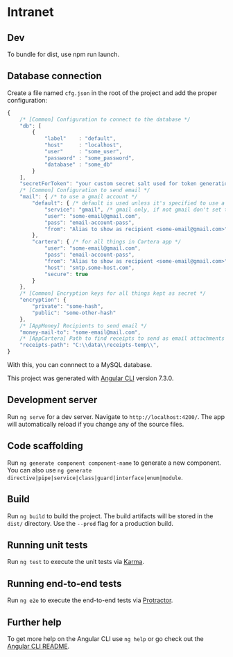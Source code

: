 # Intranet

## Dev

To bundle for dist, use npm run launch.

## Database connection

Create a file named `cfg.json` in the root of the project and add the proper configuration:

```javascript
{
    /* [Common] Configuration to connect to the database */
    "db": [
        {
            "label"    : "default",
            "host"     : "localhost",
            "user"     : "some_user",
            "password" : "some_password",
            "database" : "some_db"
        }
    ],
    "secretForToken": "your custom secret salt used for token generation",
    /* [Common] Configuration to send email */
    "mail": { /* to use a gmail account */
        "default": { /* default is used unless it's specified to use a different one */
            "service": "gmail", /* gmail only, if not gmail don't set the property */
            "user": "some-email@gmail.com",
            "pass": "email-account-pass",
            "from": "Alias to show as recipient <some-email@gmail.com>"
        },
        "cartera": { /* for all things in Cartera app */
            "user": "some-email@gmail.com",
            "pass": "email-account-pass",
            "from": "Alias to show as recipient <some-email@gmail.com>",
            "host": "smtp.some-host.com",
            "secure": true
        }
    },
    /* [Common] Encryption keys for all things kept as secret */
    "encryption": {
        "private": "some-hash",
        "public": "some-other-hash"
    },
    /* [AppMoney] Recipients to send email */
    "money-mail-to": "some-email@mail.com",
    /* [AppCartera] Path to find receipts to send as email attachments */
    "receipts-path": "C:\\data\\receipts-temp\\",
}
```

With this, you can connnect to a MySQL database.

This project was generated with [Angular CLI](https://github.com/angular/angular-cli) version 7.3.0.

## Development server

Run `ng serve` for a dev server. Navigate to `http://localhost:4200/`. The app will automatically reload if you change any of the source files.

## Code scaffolding

Run `ng generate component component-name` to generate a new component. You can also use `ng generate directive|pipe|service|class|guard|interface|enum|module`.

## Build

Run `ng build` to build the project. The build artifacts will be stored in the `dist/` directory. Use the `--prod` flag for a production build.

## Running unit tests

Run `ng test` to execute the unit tests via [Karma](https://karma-runner.github.io).

## Running end-to-end tests

Run `ng e2e` to execute the end-to-end tests via [Protractor](http://www.protractortest.org/).

## Further help

To get more help on the Angular CLI use `ng help` or go check out the [Angular CLI README](https://github.com/angular/angular-cli/blob/master/README.md).
